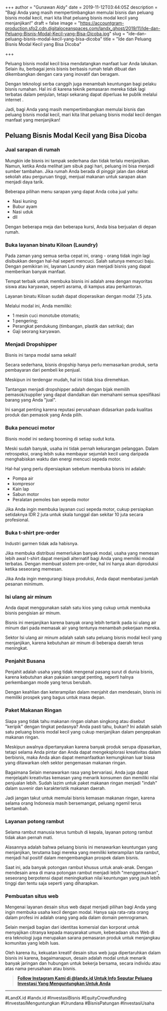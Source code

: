 +++
author = "Gunawan Aldy"
date = 2019-11-12T03:44:05Z
description = "Bagi Anda yang masih mempertimbangkan memulai bisnis dan peluang bisnis modal kecil, mari kita lihat peluang bisnis modal kecil yang menjanjikan!"
draft = false
image = "https://accountgram-production.sfo2.cdn.digitaloceanspaces.com/landx_ghost/2019/11/Ide-dan-Peluang-Bisnis-Modal-Kecil-yang-Bisa-Dicoba.jpg"
slug = "ide-dan-peluang-bisnis-modal-kecil-yang-bisa-dicoba"
title = "Ide dan Peluang Bisnis Modal Kecil yang Bisa Dicoba"

+++


Peluang bisnis modal kecil bisa mendatangkan manfaat luar Anda lakukan. Selain itu, berbagai jenis bisnis berbasis rumah telah dibuat dan dikembangkan dengan cara yang inovatif dan beragam.

Dengan teknologi serba canggih juga menambah keuntungan bagi pelaku bisnis rumahan. Hal ini di karena teknik pemasaran mereka tidak lagi terbatas dalam penjulan, tetapi sekarang dapat diperluas ke publik melalui internet .

Jadi, bagi Anda yang masih mempertimbangkan memulai bisnis dan peluang bisnis modal kecil, mari kita lihat peluang bisnis modal kecil dengan manfaat yang menjanjikan!

## Peluang Bisnis Modal Kecil yang Bisa Dicoba

### Jual sarapan di rumah

Mungkin ide bisnis ini tampak sederhana dan tidak terlalu menjanjikan. Namun, ketika Anda melihat jam sibuk pagi hari, peluang ini bisa menjadi sumber tambahan. Jika rumah Anda berada di pinggir jalan dan dekat sekolah atau perguruan tinggi, menjual makanan untuk sarapan akan menjadi daya tarik.

Beberapa pilihan menu sarapan yang dapat Anda coba jual yaitu:

* Nasi kuning
* Bubur ayam
* Nasi uduk
* dll

Dengan beberapa meja dan beberapa kursi, Anda bisa berjualan di depan rumah.

### Buka layanan binatu Kiloan (Laundry)

Pada zaman yang semua serba cepat ini, orang - orang tidak ingin lagi disibukkan dengan hal-hal seperti mencuci. Salah satunya mencuci baju. Dengan pemikiran ini, layanan Laundry akan menjadi bisnis yang dapat memberikan banyak manfaat.

Tempat terbaik untuk membuka bisnis ini adalah area dengan mayoritas siswa atau karyawan, seperti asrama, di kampus atau perkantoran.

Layanan binatu Kiloan sudah dapat dioperasikan dengan modal 7,5 juta.

Melalui modal ini, Anda memiliki:

* 1 mesin cuci monotube otomatis;
* 1 pengering;
* Perangkat pendukung (timbangan, plastik dan setrika); dan
* Gaji seorang karyawan.

### Menjadi Dropshipper

Bisnis ini tanpa modal sama sekali!

Secara sederhana, bisnis dropship hanya perlu memasarkan produk, serta pembayaran dari pembeli ke penjual.

Meskipun ini terdengar mudah, hal ini tidak bisa diremehkan.

Tantangan menjadi dropshipper adalah dengan bijak memilih pemasok/supplier yang dapat diandalkan dan memahami semua spesifikasi barang yang Anda "jual".

Ini sangat penting karena reputasi perusahaan didasarkan pada kualitas produk dan pemasok yang Anda pilih.

### Buka pencuci motor

Bisnis model ini sedang booming di setiap sudut kota.

Meski sudah banyak, usaha ini tidak pernah kekurangan pelanggan. Dalam retrospeksi, orang lebih suka membayar sejumlah kecil uang daripada menghabiskan waktu dan energi mencuci sepeda motor.

Hal-hal yang perlu dipersiapkan sebelum membuka bisnis ini adalah:

* Pompa air
* kompresor
* Kain lap
* Sabun motor
* Peralatan pemoles ban sepeda motor

Jika Anda ingin membuka layanan cuci sepeda motor, cukup persiapkan setidaknya IDR 2 juta untuk skala tunggal dan sekitar 10 juta secara profesional.

### Buka t-shirt pre-order

Industri garmen tidak ada habisnya.

Jika membuka distribusi memerlukan banyak modal, usaha yang memesan lebih awal t-shirt dapat menjadi alternatif bagi Anda yang memiliki modal terbatas. Dengan membuat sistem pre-order, hal ini hanya akan diproduksi ketika seseorang memesan.

Jika Anda ingin mengurangi biaya produksi, Anda dapat membatasi jumlah pesanan minimum.

### Isi ulang air minum

Anda dapat menggunakan salah satu kios yang cukup untuk membuka bisnis pengisian air minum.

Bisnis ini menjanjikan karena banyak orang lebih tertarik pada isi ulang air minum dari pada memasak air yang tentunya menambah pekerjaan mereka.

Sektor Isi ulang air minum adalah salah satu peluang bisnis modal kecil yang menjanjikan, karena kebutuhan air minum di beberapa daerah terus meningkat.

### Penjahit Busana

Penjahit adalah usaha yang tidak mengenal pasang surut di dunia bisnis, karena kebutuhan akan pakaian sangat penting, seperti halnya perkembangan mode yang terus berubah.

Dengan keahlian dan keterampilan dalam menjahit dan mendesain, bisnis ini memiliki prospek yang bagus untuk masa depan.

### Paket Makanan Ringan

Siapa yang tidak tahu makanan ringan olahan singkong atau disebut "keripik" dengan tingkat pedasnya? Anda pasti tahu, bukan? Ini adalah salah satu peluang bisnis modal kecil yang cukup menjanjikan dalam pengepakan makanan ringan.

Meskipun awalnya dipertanyakan karena banyak produk serupa dipasarkan, tetapi selama Anda pintar dan Anda dapat mengeksplorasi kreativitas dalam berbisnis, maka Anda akan dapat memanfaatkan kemungkinan luar biasa yang ditawarkan oleh sektor pengemasan makanan ringan.

Bagaimana Selain menawarkan rasa yang bervariasi, Anda juga dapat menjelajahi kreativitas kemasan yang menarik konsumen dan memiliki nilai penjualan lebih. Sudah lazim untuk paket makanan ringan menjadi "indah" dalam suvenir dan karakteristik makanan daerah.

Jadi jangan takut untuk memulai bisnis kemasan makanan ringan, karena selama orang Indonesia masih bersemangat, peluang ngemil terus bertambah.

### Layanan potong rambut

Selama rambut manusia terus tumbuh di kepala, layanan potong rambut tidak akan pernah mati.

Alasannya adalah bahwa peluang bisnis ini menawarkan keuntungan yang menjanjikan, terutama bagi mereka yang memiliki keterampilan tata rambut, menjadi hal positif dalam mengembangkan prospek dalam bisnis.

Saat ini, ada banyak potongan rambut khusus untuk anak-anak. Dengan mendesain area di mana potongan rambut menjadi lebih "menggemaskan", seseorang berpotensi dapat meningkatkan nilai keuntungan yang jauh lebih tinggi dan tentu saja seperti yang diharapkan.

### Pembuatan situs web

Mengenai layanan desain situs web dapat menjadi pilihan bagi Anda yang ingin membuka usaha kecil dengan modal. Hanya saja rata-rata orang dalam profesi ini adalah orang yang ada dalam domain pemrograman.

Selain menjadi bagian dari identitas komersial dan korporat untuk menyajikan citranya kepada masyarakat umum, keberadaan situs Web di era teknologi juga merupakan sarana pemasaran produk untuk menjangkau komunitas yang lebih luas.

Oleh karena itu, kekuatan kreatif desain situs web juga dipertaruhkan dalam bisnis ini karena, bagaimanapun, desain adalah modal untuk menarik banyak jaringan dan hubungan untuk bekerja bersama, secara individu atau atas nama perusahaan atau bisnis.

> [**Follow Instagram Kami di @landx.id Untuk Info Seputar Peluang Investasi Yang Menguntungkan Untuk Anda**](https://instagram.com/landx.id?utm_medium=copy_link)

---

#LandX.id	#landx.id	#InvestasiBisnis	#EquityCrowdfunding	#InvestasiMenguntungkan	#Urundana	#BisnisPatungan	#InvestasiUsaha

